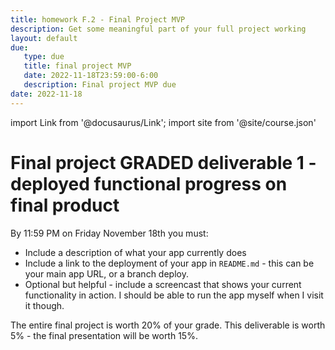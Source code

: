```yaml
---
title: homework F.2 - Final Project MVP
description: Get some meaningful part of your full project working 
layout: default
due:
   type: due
   title: final project MVP
   date: 2022-11-18T23:59:00-6:00
   description: Final project MVP due
date: 2022-11-18
---
```

import Link from '@docusaurus/Link';
import site from '@site/course.json'

# Final project GRADED deliverable 1 - deployed functional progress on final product

By 11:59 PM on Friday November 18th you must:

* Include a description of what your app currently does
* Include a link to the deployment of your app in `README.md` - this can be your main app URL, or a branch deploy.
* Optional but helpful - include a screencast that shows your current functionality in action. I should be able to run the app myself when I visit it though.


The entire final project is worth 20% of your grade. This deliverable is worth 5% - the final presentation will be worth 15%.